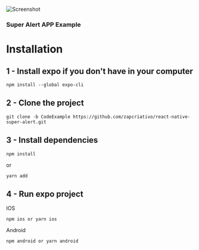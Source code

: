 ![Screenshot](https://i.imgur.com/LGauwG0.png)

### Super Alert APP Example

# Installation
## 1 - Install expo if you don't have in your computer
```
npm install --global expo-cli
```
## 2 - Clone the project 
```
git clone -b CodeExample https://github.com/zapcriativo/react-native-super-alert.git 
```
## 3 - Install dependencies
```
npm install
```
or
```
yarn add
```
## 4 - Run expo project
IOS
```
npm ios or yarn ios
```
Android
```
npm android or yarn android
```
